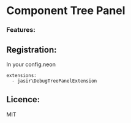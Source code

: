 # Component Tree Panel

### Features:


 

## Registration:

In your config.neon
```
extensions:
  - jasir\DebugTreePanelExtension
```
## Licence:

MIT

